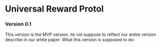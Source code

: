 # Universal Reward Protol

### Version 0.1

This version is the MVP version, its not suppose to reflect our entire version describe in our white paper.
What this version is supposed to do:
